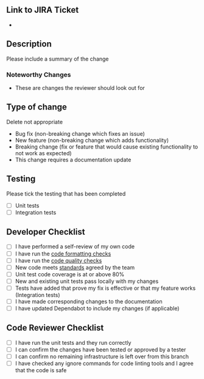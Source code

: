 ## Link to JIRA Ticket

-

## Description

Please include a summary of the change

### Noteworthy Changes

- These are changes the reviewer should look out for

## Type of change

Delete not appropriate

- Bug fix (non-breaking change which fixes an issue)
- New feature (non-breaking change which adds functionality)
- Breaking change (fix or feature that would cause existing functionality to not work as expected)
- This change requires a documentation update

## Testing

Please tick the testing that has been completed

- [ ] Unit tests
- [ ] Integration tests

## Developer Checklist

- [ ] I have performed a self-review of my own code
- [ ] I have run the [code formatting checks](../README.md#code-quality)
- [ ] I have run the [code quality checks](../README.md#code-quality)
- [ ] New code meets [standards](https://nhsd-confluence.digital.nhs.uk/display/DI/DI+Ways+of+Working) agreed by the team
- [ ] Unit test code coverage is at or above 80%
- [ ] New and existing unit tests pass locally with my changes
- [ ] Tests have added that prove my fix is effective or that my feature works (Integration tests)
- [ ] I have made corresponding changes to the documentation
- [ ] I have updated Dependabot to include my changes (if applicable)

## Code Reviewer Checklist

- [ ] I have run the unit tests and they run correctly
- [ ] I can confirm the changes have been tested or approved by a tester
- [ ] I can confirm no remaining infrastructure is left over from this branch
- [ ] I have checked any ignore commands for code linting tools and I agree that the code is safe
